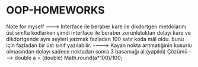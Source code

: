 # OOP-HOMEWORKS
Note for myself ---> Interface ile beraber kare ile dikdortgen metdolarını üst sınıfta kodlarken şimdi interface ile beraber zorunluluktan dolayı kare ve dikdortgende aynı seyleri yazmak fazladan 100 satır koda mâl oldu. bunu için fazladan bir üst sınıf yazılabilir.
----> Kayan nokta aritmatiğinin kusurlu olmasından dolayı sadece noktadan sonra 3 basamağı al.(yapıldı)
Çözümü ---> double a = (double) Math.round(a*100)/100; 
